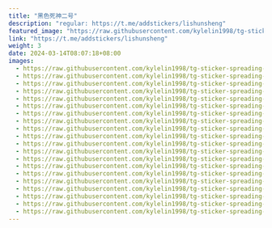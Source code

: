 ```yaml
---
title: "黑色死神二号"
description: "regular: https://t.me/addstickers/lishunsheng"
featured_image: "https://raw.githubusercontent.com/kylelin1998/tg-sticker-spreading-worldwide-images/main/img/597d95fe-fded-4dfc-9f1a-361d9861dba1.jpg"
link: "https://t.me/addstickers/lishunsheng"
weight: 3
date: 2024-03-14T08:07:18+08:00
images:
  - https://raw.githubusercontent.com/kylelin1998/tg-sticker-spreading-worldwide-images/main/img/597d95fe-fded-4dfc-9f1a-361d9861dba1.jpg
  - https://raw.githubusercontent.com/kylelin1998/tg-sticker-spreading-worldwide-images/main/img/ec889e37-8d0c-44a0-a578-fae68a65a931.jpg
  - https://raw.githubusercontent.com/kylelin1998/tg-sticker-spreading-worldwide-images/main/img/3a2efa53-01e3-4e9c-89ec-00ea42083e41.jpg
  - https://raw.githubusercontent.com/kylelin1998/tg-sticker-spreading-worldwide-images/main/img/08cfa6ef-6aa5-4165-83aa-10d9640cbe82.jpg
  - https://raw.githubusercontent.com/kylelin1998/tg-sticker-spreading-worldwide-images/main/img/9c0d8bc4-8c4c-42b6-88c4-7792c3b63aa3.jpg
  - https://raw.githubusercontent.com/kylelin1998/tg-sticker-spreading-worldwide-images/main/img/9b4db3cd-a01f-4a22-858b-5bd2db358196.jpg
  - https://raw.githubusercontent.com/kylelin1998/tg-sticker-spreading-worldwide-images/main/img/1543d758-924d-4f60-be27-46eadb2463fa.jpg
  - https://raw.githubusercontent.com/kylelin1998/tg-sticker-spreading-worldwide-images/main/img/d6ea3045-4023-441d-896f-7d501da5632f.jpg
  - https://raw.githubusercontent.com/kylelin1998/tg-sticker-spreading-worldwide-images/main/img/e0ff01b5-09a1-41ca-8032-60416494ed92.jpg
  - https://raw.githubusercontent.com/kylelin1998/tg-sticker-spreading-worldwide-images/main/img/2698c505-905a-467d-acd5-cf9542f69867.jpg
  - https://raw.githubusercontent.com/kylelin1998/tg-sticker-spreading-worldwide-images/main/img/b584378a-11d5-4bcc-abcb-5e900bd408a8.jpg
  - https://raw.githubusercontent.com/kylelin1998/tg-sticker-spreading-worldwide-images/main/img/6112e5ad-08cf-4da1-a072-29d22e288229.jpg
  - https://raw.githubusercontent.com/kylelin1998/tg-sticker-spreading-worldwide-images/main/img/02b54d93-468f-4960-b88b-ba56c276e0a9.jpg
  - https://raw.githubusercontent.com/kylelin1998/tg-sticker-spreading-worldwide-images/main/img/0a7708af-7b64-4eee-ae78-6b8007775b2f.jpg
  - https://raw.githubusercontent.com/kylelin1998/tg-sticker-spreading-worldwide-images/main/img/0b872a09-98a8-40f7-9d3a-5e9247b87283.jpg
  - https://raw.githubusercontent.com/kylelin1998/tg-sticker-spreading-worldwide-images/main/img/6e0f5002-3685-4563-9850-1bfc8da2515b.jpg
  - https://raw.githubusercontent.com/kylelin1998/tg-sticker-spreading-worldwide-images/main/img/41d55070-7483-4ea5-876b-69484b56a7f0.jpg
  - https://raw.githubusercontent.com/kylelin1998/tg-sticker-spreading-worldwide-images/main/img/170f14cd-e631-4fc4-be09-a95288af5807.jpg
  - https://raw.githubusercontent.com/kylelin1998/tg-sticker-spreading-worldwide-images/main/img/fd7ffe0b-edec-4017-9c9f-dffec22a0be7.jpg
  - https://raw.githubusercontent.com/kylelin1998/tg-sticker-spreading-worldwide-images/main/img/a613e7d7-046c-4bc4-9ce0-52081f06b5e6.jpg
---
```

